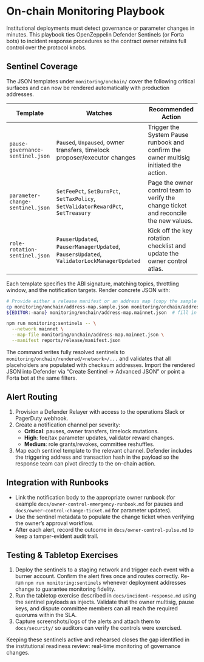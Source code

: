 # On-chain Monitoring Playbook

Institutional deployments must detect governance or parameter changes in
minutes. This playbook ties OpenZeppelin Defender Sentinels (or Forta bots) to
incident response procedures so the contract owner retains full control over the
protocol knobs.

## Sentinel Coverage

The JSON templates under `monitoring/onchain/` cover the following critical
surfaces and can now be rendered automatically with production addresses.

| Template | Watches | Recommended Action |
| --- | --- | --- |
| `pause-governance-sentinel.json` | `Paused`, `Unpaused`, owner transfers, timelock proposer/executor changes | Trigger the System Pause runbook and confirm the owner multisig initiated the action. |
| `parameter-change-sentinel.json` | `SetFeePct`, `SetBurnPct`, `SetTaxPolicy`, `SetValidatorRewardPct`, `SetTreasury` | Page the owner control team to verify the change ticket and reconcile the new values. |
| `role-rotation-sentinel.json` | `PauserUpdated`, `PauserManagerUpdated`, `PausersUpdated`, `ValidatorLockManagerUpdated` | Kick off the key rotation checklist and update the owner control atlas. |

Each template specifies the ABI signature, matching topics, throttling window,
and the notification targets. Render concrete JSON with:

```bash
# Provide either a release manifest or an address map (copy the sample file).
cp monitoring/onchain/address-map.sample.json monitoring/onchain/address-map.mainnet.json
${EDITOR:-nano} monitoring/onchain/address-map.mainnet.json  # fill in contract addresses

npm run monitoring:sentinels -- \
  --network mainnet \
  --map-file monitoring/onchain/address-map.mainnet.json \
  --manifest reports/release/manifest.json
```

The command writes fully resolved sentinels to
`monitoring/onchain/rendered/<network>/...` and validates that all placeholders
are populated with checksum addresses. Import the rendered JSON into Defender
via “Create Sentinel → Advanced JSON” or point a Forta bot at the same filters.

## Alert Routing

1. Provision a Defender Relayer with access to the operations Slack or PagerDuty
   webhook.
2. Create a notification channel per severity:
   - **Critical**: pauses, owner transfers, timelock mutations.
   - **High**: fee/tax parameter updates, validator reward changes.
   - **Medium**: role grants/revokes, committee reshuffles.
3. Map each sentinel template to the relevant channel. Defender includes the
   triggering address and transaction hash in the payload so the response team
   can pivot directly to the on-chain action.

## Integration with Runbooks

- Link the notification body to the appropriate owner runbook (for example
  `docs/owner-control-emergency-runbook.md` for pauses and
  `docs/owner-control-change-ticket.md` for parameter updates).
- Use the sentinel metadata to populate the change ticket when verifying the
  owner’s approval workflow.
- After each alert, record the outcome in `docs/owner-control-pulse.md` to keep
  a tamper-evident audit trail.

## Testing & Tabletop Exercises

1. Deploy the sentinels to a staging network and trigger each event with a
   burner account. Confirm the alert fires once and routes correctly.
   Re-run `npm run monitoring:sentinels` whenever deployment addresses change to
   guarantee monitoring fidelity.
2. Run the tabletop exercise described in `docs/incident-response.md` using the
   sentinel payloads as injects. Validate that the owner multisig, pause keys,
   and dispute committee members can all reach the required quorums within the
   SLA.
3. Capture screenshots/logs of the alerts and attach them to `docs/security/` so
   auditors can verify the controls were exercised.

Keeping these sentinels active and rehearsed closes the gap identified in the
institutional readiness review: real-time monitoring of governance changes.
